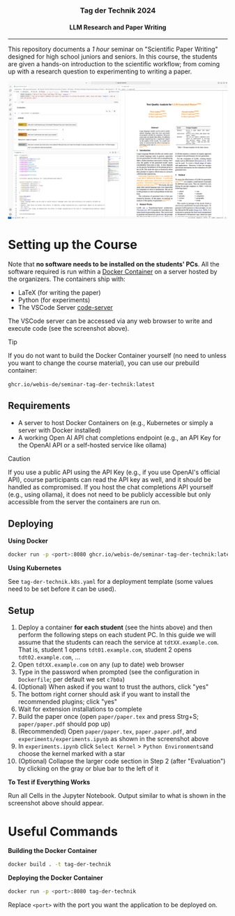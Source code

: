 <h3 align="center">Tag der Technik 2024</h3>
<h4 align="center">LLM Research and Paper Writing</h4>

---

This repository documents a *1 hour* seminar on "Scientific Paper Writing" designed for high school juniors and seniors. In this course, the students are given a hands-on introduction to the scientific workflow; from coming up with a research question to experimenting to writing a paper.

![Screenshot](screenshot.png)


# Setting up the Course
Note that **no software needs to be installed on the students' PCs**. All the software required is run within a [Docker Container](https://www.docker.com/resources/what-container/) on a server hosted by the organizers. The containers ship with:
- LaTeX (for writing the paper)
- Python (for experiments)
- The VSCode Server [code-server](https://github.com/coder/code-server)

The VSCode server can be accessed via any web browser to write and execute code (see the screenshot above).

> [!TIP]
> If you do not want to build the Docker Container yourself (no need to unless you want to change the course material), you can use our prebuild container:
>
> `ghcr.io/webis-de/seminar-tag-der-technik:latest`

## Requirements
 - A server to host Docker Containers on (e.g., Kubernetes or simply a server with Docker installed)
 - A working Open AI API chat completions endpoint (e.g., an API Key for the OpenAI API or a self-hosted service like ollama)

> [!CAUTION]
> If you use a public API using the API Key (e.g., if you use OpenAI's official API), course participants can read the API key as well, and it should be handled as compromised. If you host the chat completions API yourself (e.g., using ollama), it does not need to be publicly accessible but only accessible from the server the containers are run on.


## Deploying
**Using Docker**
```bash
docker run -p <port>:8080 ghcr.io/webis-de/seminar-tag-der-technik:latest
```
**Using Kubernetes**

See `tag-der-technik.k8s.yaml` for a deployment template (some values need to be set before it can be used).


## Setup
1. Deploy a container **for each student** (see the hints above) and then perform the following steps on each student PC. In this guide we will assume that the students can reach the service at `tdtXX.example.com`. That is, student 1 opens `tdt01.example.com`, student 2 opens `tdt02.example.com`, ...
2. Open `tdtXX.example.com` on any (up to date) web browser
3. Type in the password when prompted (see the configuration in `Dockerfile`; per default we set `c7b0a`)
4. (Optional) When asked if you want to trust the authors, click "yes"
5. The bottom right corner should ask if you want to install the recommended plugins; click "yes"
6. Wait for extension installations to complete
7. Build the paper once (open `paper/paper.tex` and press Strg+S; `paper/paper.pdf` should pop up)
8. (Recommended) Open `paper/paper.tex`, `paper.paper.pdf`, and `experiments/experiments.ipynb` as shown in the screenshot above
9. In `experiments.ipynb` click `Select Kernel` > `Python Environments`and choose the kernel marked with a star
10. (Optional) Collapse the larger code section in Step 2 (after "Evaluation") by clicking on the gray or blue bar to the left of it

**To Test if Everything Works**

Run all Cells in the Jupyter Notebook. Output similar to what is shown in the screenshot above should appear.

# Useful Commands
**Building the Docker Container**
```bash
docker build . -t tag-der-technik
```
**Deploying the Docker Container**
```bash
docker run -p <port>:8080 tag-der-technik
```
Replace `<port>` with the port you want the application to be deployed on.